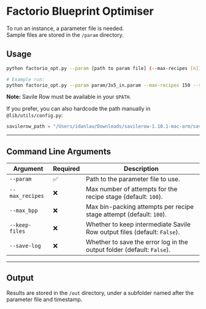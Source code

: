# Factorio Blueprint Optimiser

To run an instance, a parameter file is needed.  
Sample files are stored in the `/param` directory.

## Usage

```bash
python factorio_opt.py --param [path to param file] (--max-recipes [n]) (--max-bpp [n]) (--keep-files) (--save-log)

# Example run:
python factorio_opt.py --param param/3x5_in.param --max-recipes 150 --save-log
```

**Note:** Savile Row must be available in your `$PATH`.

If you prefer, you can also hardcode the path manually in `@lib/utils/config.py`:
```python
savilerow_path = "/Users/idanlau/Downloads/savilerow-1.10.1-mac-arm/savilerow"
```

---

## Command Line Arguments

| Argument        | Required | Description                                                                 |
|-----------------|----------|-----------------------------------------------------------------------------|
| `--param`       | ✅       | Path to the parameter file to use.                                          |
| `--max_recipes` | ❌       | Max number of attempts for the recipe stage (default: `100`).               |
| `--max_bpp`     | ❌       | Max bin-packing attempts per recipe stage attempt (default: `100`).         |
| `--keep-files`  | ❌       | Whether to keep intermediate Savile Row output files (default: `False`).    |
| `--save-log`    | ❌       | Whether to save the error log in the output folder (default: `False`).      |

---

## Output

Results are stored in the `/out` directory, under a subfolder named after the parameter file and timestamp.
